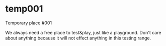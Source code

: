 # temp001
Temporary place #001

We always need a free place to test&play, just like a playground.
Don't care about anything because it will not effect anything in this testing range.
